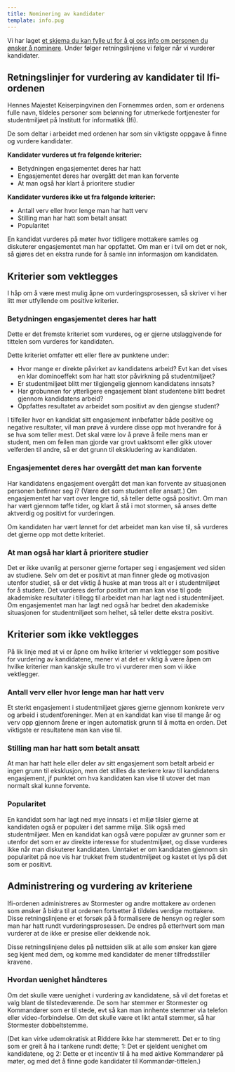 ```yaml
---
title: Nominering av kandidater
template: info.pug
---
```


Vi har laget [et skjema du kan fylle ut for å gi oss info om personen du ønsker å nominere](https://docs.google.com/forms/d/e/1FAIpQLSfNPMAVLhH_SqdJEhBmEgS60PDsCevSkc5S28Vh9Q8klvQs4g/viewform). Under følger retningslinjene vi følger når vi vurderer kandidater.

## Retningslinjer for vurdering av kandidater til Ifi-ordenen

Hennes Majestet Keiserpingvinen den Fornemmes orden, som er ordenens fulle navn, tildeles personer som belønning for utmerkede fortjenester for studentmiljøet på Institutt for informatikk (Ifi).

De som deltar i arbeidet med ordenen har som sin viktigste oppgave å finne og vurdere kandidater.

**Kandidater vurderes ut fra følgende kriterier:**

* Betydningen engasjementet deres har hatt
* Engasjementet deres har overgått det man kan forvente
* At man også har klart å prioritere studier

**Kandidater vurderes ikke ut fra følgende kriterier:**

* Antall verv eller hvor lenge man har hatt verv
* Stilling man har hatt som betalt ansatt
* Popularitet

En kandidat vurderes på møter hvor tidligere mottakere samles og diskuterer engasjementet man har oppfattet. Om man er i tvil om det er nok, så gjøres det en ekstra runde for å samle inn informasjon om kandidaten.

## Kriterier som vektlegges

I håp om å være mest mulig åpne om vurderingsprosessen, så skriver vi her litt mer utfyllende om positive kriterier.

### Betydningen engasjementet deres har hatt

Dette er det fremste kriteriet som vurderes, og er gjerne utslaggivende for tittelen som vurderes for kandidaten.

Dette kriteriet omfatter ett eller flere av punktene under:

* Hvor mange er direkte påvirket av kandidatens arbeid? Evt kan det vises en klar dominoeffekt som har hatt stor påvirkning på studentmiljøet?
* Er studentmiljøet blitt mer tilgjengelig gjennom kandidatens innsats?
* Har grobunnen for ytterligere engasjement blant studentene blitt bedret gjennom kandidatens arbeid?
* Oppfattes resultatet av arbeidet som positivt av den gjengse student?

I tilfeller hvor en kandidat sitt engasjement innbefatter både positive og negative resultater, vil man prøve å vurdere disse opp mot hverandre for å se hva som teller mest. Det skal være lov å prøve å feile mens man er student, men om feilen man gjorde var grovt uaktsomt eller gikk utover velferden til andre, så er det grunn til ekskludering av kandidaten.

### Engasjementet deres har overgått det man kan forvente

Har kandidatens engasjement overgått det man kan forvente av situasjonen personen befinner seg i? (Være det som student eller ansatt.) Om engasjementet har vart over lengre tid, så teller dette også positivt. Om man har vært gjennom tøffe tider, og klart å stå i mot stormen, så anses dette aktverdig og positivt for vurderingen.

Om kandidaten har vært lønnet for det arbeidet man kan vise til, så vurderes det gjerne opp mot dette kriteriet.

### At man også har klart å prioritere studier

Det er ikke uvanlig at personer gjerne fortaper seg i engasjement ved siden av studiene. Selv om det er positivt at man finner glede og motivasjon utenfor studiet, så er det viktig å huske at man tross alt er i studentmiljøet for å studere. Det vurderes derfor positivt om man kan vise til gode akademiske resultater i tillegg til arbeidet man har lagt ned i studentmiljøet. Om engasjementet man har lagt ned også har bedret den akademiske situasjonen for studentmiljøet som helhet, så teller dette ekstra positivt.

## Kriterier som ikke vektlegges

På lik linje med at vi er åpne om hvilke kriterier vi vektlegger som positive for vurdering av kandidatene, mener vi at det er viktig å være åpen om hvilke kriterier man kanskje skulle tro vi vurderer men som vi ikke vektlegger.

### Antall verv eller hvor lenge man har hatt verv

Et sterkt engasjement i studentmiljøet gjøres gjerne gjennom konkrete verv og arbeid i studentforeninger. Men at en kandidat kan vise til mange år og verv opp gjennom årene er ingen automatisk grunn til å motta en orden. Det viktigste er resultatene man kan vise til.

### Stilling man har hatt som betalt ansatt

At man har hatt hele eller deler av sitt engasjement som betalt arbeid er ingen grunn til eksklusjon, men det stilles da sterkere krav til kandidatens engasjement, jf punktet om hva kandidaten kan vise til utover det man normalt skal kunne forvente.

### Popularitet

En kandidat som har lagt ned mye innsats i et miljø tilsier gjerne at kandidaten også er populær i det samme miljø. Slik også med studentmiljøer. Men en kandidat kan også være populær av grunner som er utenfor det som er av direkte interesse for studentmiljøet, og disse vurderes ikke når man diskuterer kandidaten. Unntaket er om kandidaten gjennom sin popularitet på noe vis har trukket frem studentmiljøet og kastet et lys på det som er positivt.

## Administrering og vurdering av kriteriene

Ifi-ordenen administreres av Stormester og andre mottakere av ordenen som ønsker å bidra til at ordenen fortsetter å tildeles verdige mottakere. Disse retningslinjene er et forsøk på å formalisere de hensyn og regler som man har hatt rundt vurderingsprosessen. De endres på etterhvert som man vurderer at de ikke er presise eller dekkende nok.

Disse retningslinjene deles på nettsiden slik at alle som ønsker kan gjøre seg kjent med dem, og komme med kandidater de mener tilfredsstiller kravene.

### Hvordan uenighet håndteres

Om det skulle være uenighet i vurdering av kandidatene, så vil det foretas et valg blant de tilstedeværende. De som har stemmer er Stormester og Kommandører som er til stede, evt så kan man innhente stemmer via telefon eller video-forbindelse. Om det skulle være et likt antall stemmer, så har Stormester dobbeltstemme.

(Det kan virke udemokratisk at Riddere ikke har stemmerett. Det er to ting som er greit å ha i tankene rundt dette; 1: Det er sjeldent uenighet om kandidatene, og 2: Dette er et incentiv til å ha med aktive Kommandører på møter, og med det å finne gode kandidater til Kommandør-tittelen.)
